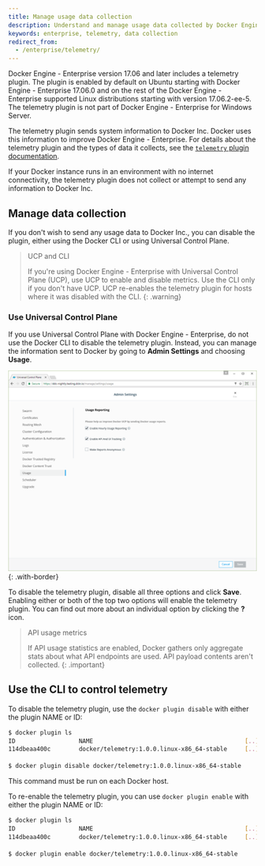 ```yaml
---
title: Manage usage data collection
description: Understand and manage usage data collected by Docker Engine - Enterprise and sent to Docker.
keywords: enterprise, telemetry, data collection
redirect_from:
  - /enterprise/telemetry/
---
```


Docker Engine - Enterprise version 17.06 and later includes a telemetry plugin.
The plugin is enabled by default on Ubuntu starting with Docker Engine - Enterprise 17.06.0
and on the rest of the Docker Engine - Enterprise supported Linux distributions starting with version
17.06.2-ee-5. The telemetry plugin is not part of Docker Engine - Enterprise for Windows Server.

The telemetry plugin sends system information to Docker Inc. Docker uses this
information to improve Docker Engine - Enterprise. For details about the telemetry plugin and
the types of data it collects, see the
[`telemetry` plugin documentation](https://hub.docker.com/community/images/docker/telemetry).

If your Docker instance runs in an environment with no internet connectivity,
the telemetry plugin does not collect or attempt to send any information to
Docker Inc.

## Manage data collection

If you don't wish to send any usage data to Docker Inc., you can disable the
plugin, either using the Docker CLI or using Universal Control Plane.

> UCP and CLI
>
> If you're using Docker Engine - Enterprise with Universal Control Plane
> (UCP), use UCP to enable and disable metrics. Use the CLI only if you don't
> have UCP. UCP re-enables the telemetry plugin for hosts where it was
> disabled with the CLI.
{: .warning}

### Use Universal Control Plane

If you use Universal Control Plane with Docker Engine - Enterprise, do not use the Docker CLI to
disable the telemetry plugin. Instead, you can manage the information sent to
Docker by going to **Admin Settings** and choosing **Usage**.

![UCP admin settings Usage defaults](images/usage-defaults.png){: .with-border}

To disable the telemetry plugin, disable all three options and click **Save**.
Enabling either or both of the top two options will enable the telemetry plugin.
You can find out more about an individual option by clicking the **?** icon.

> API usage metrics
>
> If API usage statistics are enabled, Docker gathers only aggregate stats
> about what API endpoints are used. API payload contents aren't collected.
{: .important}

## Use the CLI to control telemetry

To disable the telemetry plugin, use the `docker plugin disable` with either the plugin NAME or ID:

```bash
$ docker plugin ls
ID                  NAME                                           [..]
114dbeaa400c        docker/telemetry:1.0.0.linux-x86_64-stable     [..]

$ docker plugin disable docker/telemetry:1.0.0.linux-x86_64-stable
```

This command must be run on each Docker host.

To re-enable the telemetry plugin, you can use `docker plugin enable` with either the plugin NAME or ID:

```bash
$ docker plugin ls
ID                  NAME                                           [..]
114dbeaa400c        docker/telemetry:1.0.0.linux-x86_64-stable     [..]

$ docker plugin enable docker/telemetry:1.0.0.linux-x86_64-stable
```
